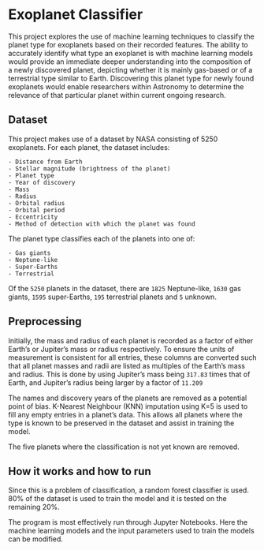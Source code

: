 # Exoplanet Classifier

This project explores the use of machine learning techniques to classify the planet type for exoplanets based on their recorded features. The ability to accurately identify what type an exoplanet is with machine learning models would provide an immediate deeper understanding into the composition of a newly discovered planet, depicting whether it is mainly gas-based or of a terrestrial type similar to Earth. Discovering this planet type for newly found exoplanets would enable researchers within Astronomy to determine the relevance of that particular planet within current ongoing research.

## Dataset

This project makes use of a dataset by NASA consisting of 5250 exoplanets. For each planet, the dataset includes:

    - Distance from Earth
    - Stellar magnitude (brightness of the planet)
    - Planet type
    - Year of discovery
    - Mass
    - Radius
    - Orbital radius
    - Orbital period
    - Eccentricity
    - Method of detection with which the planet was found

The planet type classifies each of the planets into one of:

    - Gas giants
    - Neptune-like
    - Super-Earths
    - Terrestrial

Of the `5250` planets in the dataset, there are `1825` Neptune-like, `1630` gas giants, `1595` super-Earths, `195` terrestrial planets and `5` unknown.

## Preprocessing

Initially, the mass and radius of each planet is recorded as a factor of either Earth’s or Jupiter’s mass or radius respectively. To ensure the units of measurement is consistent for all entries, these columns are converted such that all planet masses and radii are listed as multiples of the Earth’s mass and radius. This is done by using Jupiter’s mass being `317.83` times that of Earth, and Jupiter’s radius being larger by a factor of `11.209`

The names and discovery years of the planets are removed as a potential point of bias. K-Nearest Neighbour (KNN) imputation using K=5 is used to fill any empty entries in a planet’s data. This allows all planets where the type is known to be preserved in the dataset and assist in training the model.

The five planets where the classification is not yet known are removed.

## How it works and how to run

Since this is a problem of classification, a random forest classifier is used. 80% of the dataset is used to train the model and it is tested on the remaining 20%.

The program is most effectively run through Jupyter Notebooks. Here the machine learning models and the input parameters used to train the models can be modified.
